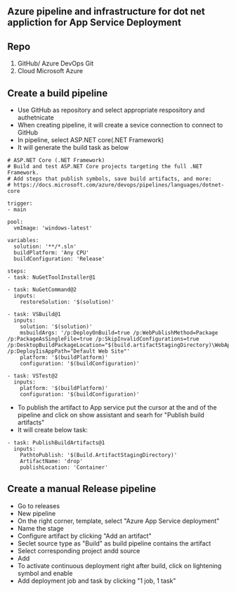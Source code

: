 ## Azure pipeline and infrastructure for dot net appliction for App Service Deployment ##

## Repo ##
1. GitHub/ Azure DevOps Git
2. Cloud Microsoft Azure

## Create a build pipeline ##
- Use GitHub as repository and select appropriate respository and authetnicate
- When creating pipeline, it will create a sevice connection to connect to GitHub
- In pipeline, select ASP.NET core(.NET Framework)
- It will generate the build task as below
```
# ASP.NET Core (.NET Framework)
# Build and test ASP.NET Core projects targeting the full .NET Framework.
# Add steps that publish symbols, save build artifacts, and more:
# https://docs.microsoft.com/azure/devops/pipelines/languages/dotnet-core

trigger:
- main

pool:
  vmImage: 'windows-latest'

variables:
  solution: '**/*.sln'
  buildPlatform: 'Any CPU'
  buildConfiguration: 'Release'

steps:
- task: NuGetToolInstaller@1

- task: NuGetCommand@2
  inputs:
    restoreSolution: '$(solution)'

- task: VSBuild@1
  inputs:
    solution: '$(solution)'
    msbuildArgs: '/p:DeployOnBuild=true /p:WebPublishMethod=Package /p:PackageAsSingleFile=true /p:SkipInvalidConfigurations=true /p:DesktopBuildPackageLocation="$(build.artifactStagingDirectory)\WebApp.zip" /p:DeployIisAppPath="Default Web Site"'
    platform: '$(buildPlatform)'
    configuration: '$(buildConfiguration)'

- task: VSTest@2
  inputs:
    platform: '$(buildPlatform)'
    configuration: '$(buildConfiguration)'

```
- To publish the artifact to App service put the cursor at the and of the pipeline and click on show assistant and searh for "Publish build artifacts"
- It will create below task:
```
- task: PublishBuildArtifacts@1
  inputs:
    PathtoPublish: '$(Build.ArtifactStagingDirectory)'
    ArtifactName: 'drop'
    publishLocation: 'Container'
```

##  Create a manual Release pipeline ##
- Go to releases
- New pipeline
- On the right corner, template, select "Azure App Service deployment"
- Name the stage
- Configure artifact by clicking "Add an artifact"
- Seclet source type as "Build" as build pipeline contains the artifact
- Select corresponding project andd source
- Add
- To activate continuous deployment right after build, click on lightening symbol and enable
- Add deployment job and task by clicking "1 job, 1 task"
  
